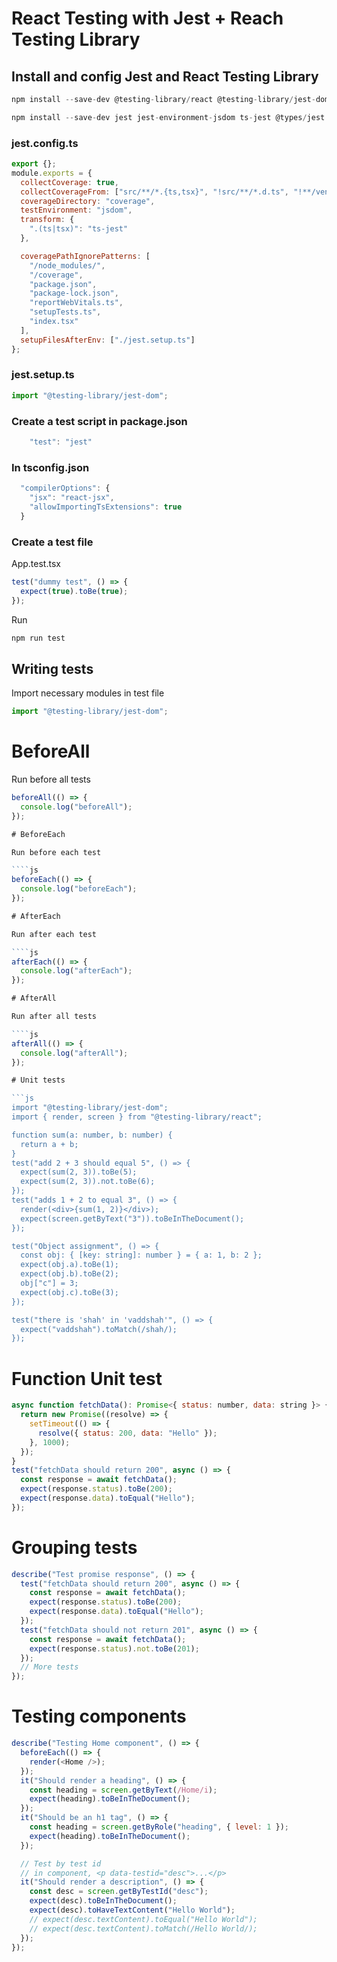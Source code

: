 # React Testing with Jest + Reach Testing Library

## Install and config Jest and React Testing Library

```js
npm install --save-dev @testing-library/react @testing-library/jest-dom @testing-library/dom @testing-library/user-event
```

```js
npm install --save-dev jest jest-environment-jsdom ts-jest @types/jest
```

### jest.config.ts

```js
export {};
module.exports = {
  collectCoverage: true,
  collectCoverageFrom: ["src/**/*.{ts,tsx}", "!src/**/*.d.ts", "!**/vendor/**"],
  coverageDirectory: "coverage",
  testEnvironment: "jsdom",
  transform: {
    ".(ts|tsx)": "ts-jest"
  },

  coveragePathIgnorePatterns: [
    "/node_modules/",
    "/coverage",
    "package.json",
    "package-lock.json",
    "reportWebVitals.ts",
    "setupTests.ts",
    "index.tsx"
  ],
  setupFilesAfterEnv: ["./jest.setup.ts"]
};
```

### jest.setup.ts

```js
import "@testing-library/jest-dom";
```

### Create a test script in package.json

```js
    "test": "jest"
```

### In tsconfig.json

```js
  "compilerOptions": {
    "jsx": "react-jsx",
    "allowImportingTsExtensions": true
  }
```

### Create a test file

App.test.tsx

```js
test("dummy test", () => {
  expect(true).toBe(true);
});
```

Run

```js
npm run test
```

## Writing tests

Import necessary modules in test file

```js
import "@testing-library/jest-dom";
```

# BeforeAll

Run before all tests

`````js
beforeAll(() => {
  console.log("beforeAll");
});

# BeforeEach

Run before each test

````js
beforeEach(() => {
  console.log("beforeEach");
});

# AfterEach

Run after each test

````js
afterEach(() => {
  console.log("afterEach");
});

# AfterAll

Run after all tests

````js
afterAll(() => {
  console.log("afterAll");
});

# Unit tests

```js
import "@testing-library/jest-dom";
import { render, screen } from "@testing-library/react";

function sum(a: number, b: number) {
  return a + b;
}
test("add 2 + 3 should equal 5", () => {
  expect(sum(2, 3)).toBe(5);
  expect(sum(2, 3)).not.toBe(6);
});
test("adds 1 + 2 to equal 3", () => {
  render(<div>{sum(1, 2)}</div>);
  expect(screen.getByText("3")).toBeInTheDocument();
});

test("Object assignment", () => {
  const obj: { [key: string]: number } = { a: 1, b: 2 };
  expect(obj.a).toBe(1);
  expect(obj.b).toBe(2);
  obj["c"] = 3;
  expect(obj.c).toBe(3);
});

test("there is 'shah' in 'vaddshah'", () => {
  expect("vaddshah").toMatch(/shah/);
});
`````

# Function Unit test

```js
async function fetchData(): Promise<{ status: number, data: string }> {
  return new Promise((resolve) => {
    setTimeout(() => {
      resolve({ status: 200, data: "Hello" });
    }, 1000);
  });
}
test("fetchData should return 200", async () => {
  const response = await fetchData();
  expect(response.status).toBe(200);
  expect(response.data).toEqual("Hello");
});
```

# Grouping tests

```js
describe("Test promise response", () => {
  test("fetchData should return 200", async () => {
    const response = await fetchData();
    expect(response.status).toBe(200);
    expect(response.data).toEqual("Hello");
  });
  test("fetchData should not return 201", async () => {
    const response = await fetchData();
    expect(response.status).not.toBe(201);
  });
  // More tests
});
```

# Testing components

```js
describe("Testing Home component", () => {
  beforeEach(() => {
    render(<Home />);
  });
  it("Should render a heading", () => {
    const heading = screen.getByText(/Home/i);
    expect(heading).toBeInTheDocument();
  });
  it("Should be an h1 tag", () => {
    const heading = screen.getByRole("heading", { level: 1 });
    expect(heading).toBeInTheDocument();
  });

  // Test by test id
  // in component, <p data-testid="desc">...</p>
  it("Should render a description", () => {
    const desc = screen.getByTestId("desc");
    expect(desc).toBeInTheDocument();
    expect(desc).toHaveTextContent("Hello World");
    // expect(desc.textContent).toEqual("Hello World");
    // expect(desc.textContent).toMatch(/Hello World/);
  });
});
```
